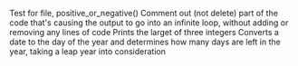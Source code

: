 Test for file, positive_or_negative()
Comment out (not delete) part of the code that's causing the output to go into an infinite loop, without adding or removing any lines of code
Prints the larget of three integers
Converts a date to the day of the year and determines how many days are left in the year, taking a leap year into consideration

